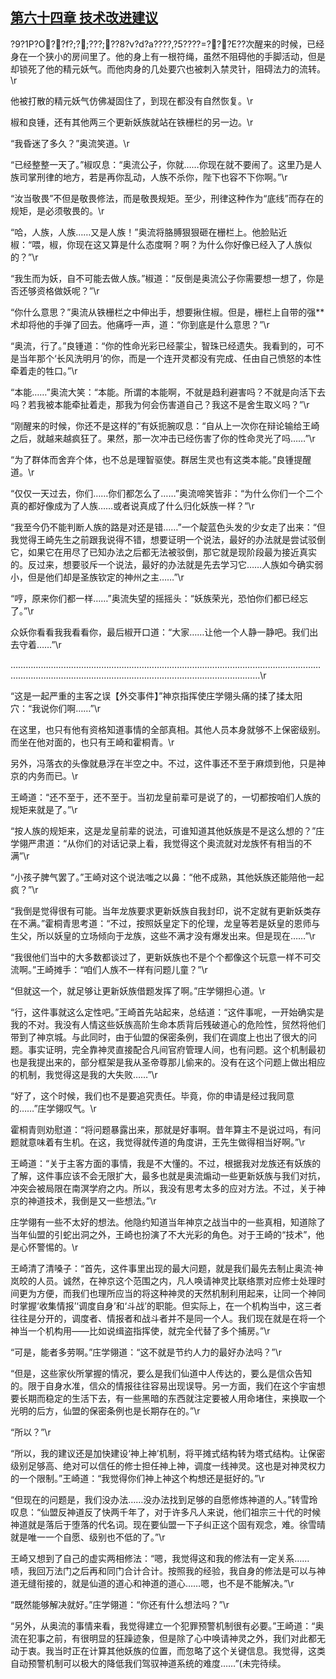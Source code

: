 ## [第六十四章 技术改进建议](https://www.xxbiquge.com/11_11207/9125933.html)


  ?9?1P?O??f?;?;???;??8?v?d?a????,?5?? ??=???E??次醒来的时候，已经身在一个狭小的房间里了。他的身上有一根符绳，虽然不阻碍他的手脚活动，但是却锁死了他的精元妖气。而他肉身的几处要穴也被刺入禁灵针，阻碍法力的流转。\r

  他被打散的精元妖气仿佛凝固住了，到现在都没有自然恢复。\r

  椒和良锺，还有其他两三个更新妖族就站在铁栅栏的另一边。\r

  “我昏迷了多久？”奥流笑道。\r

  “已经整整一天了。”椒叹息：“奥流公子，你就……你现在就不要闹了。这里乃是人族司掌刑律的地方，若是再你乱动，人族不杀你，陛下也容不下你啊。”\r

  “汝当敬畏”不但是敬畏修法，而是敬畏规矩。至少，刑律这种作为“底线”而存在的规矩，是必须敬畏的。\r

  “哈，人族，人族……又是人族！”奥流将胳膊狠狠砸在栅栏上。他脸贴近椒：“喂，椒，你现在这又算是什么态度啊？啊？为什么你好像已经入了人族似的？”\r

  “我生而为妖，自不可能去做人族。”椒道：“反倒是奥流公子你需要想一想了，你是否还够资格做妖呢？”\r

  “你什么意思？”奥流从铁栅栏之中伸出手，想要揪住椒。但是，栅栏上自带的强**术却将他的手弹了回去。他痛呼一声，道：“你到底是什么意思？”\r

  “奥流，行了。”良锺道：“你的性命光彩已经蒙尘，智珠已经遗失。我看到的，可不是当年那个‘长风洗明月’的你，而是一个连开灵都没有完成、任由自己愤怒的本性牵着走的牲口。”\r

  “本能……”奥流大笑：“本能。所谓的本能啊，不就是趋利避害吗？不就是向活下去吗？若我被本能牵扯着走，那我为何会伤害道自己？我这不是舍生取义吗？”\r

  “刚醒来的时候，你还不是这样的”有妖扼腕叹息：“自从上一次你在辩论输给王崎之后，就越来越疯狂了。果然，那一次冲击已经伤害了你的性命灵光了吗……”\r

  “为了群体而舍弃个体，也不总是理智驱使。群居生灵也有这类本能。”良锺提醒道。\r

  “仅仅一天过去，你们……你们都怎么了……”奥流啼笑皆非：“为什么你们一个二个真的都好像成为了人族……或者说真成了什么归化妖族一样？”\r

  “我至今仍不能判断人族的路是对还是错……”一个靛蓝色头发的少女走了出来：“但我觉得王崎先生之前跟我说得不错，想要证明一个说法，最好的办法就是尝试驳倒它，如果它在用尽了已知办法之后都无法被驳倒，那它就是现阶段最为接近真实的。反过来，想要驳斥一个说法，最好的办法就是先去学习它……人族如今确实弱小，但是他们却是圣族钦定的神州之主……”\r

  “哼，原来你们都一样……”奥流失望的摇摇头：“妖族荣光，恐怕你们都已经忘了。”\r

  众妖你看看我我看看你，最后椒开口道：“大家……让他一个人静一静吧。我们出去守着……”\r

  ……………………………………………………………………………………………………………………………………………………………………………………………………\r

  “这是一起严重的主客之误【外交事件】”神京指挥使庄学翎头痛的揉了揉太阳穴：“我说你们啊……”\r

  在这里，也只有他有资格知道事情的全部真相。其他人员本身就够不上保密级别。而坐在他对面的，也只有王崎和霍桐青。\r

  另外，冯落衣的头像就悬浮在半空之中。不过，这件事还不至于麻烦到他，只是神京的内务而已。\r

  王崎道：“还不至于，还不至于。当初龙皇前辈可是说了的，一切都按咱们人族的规矩来就是了。”\r

  “按人族的规矩来，这是龙皇前辈的说法，可谁知道其他妖族是不是这么想的？”庄学翎严肃道：“从你们的对话记录上看，我觉得这个奥流就对龙族怀有相当的不满”\r

  “小孩子脾气罢了。”王崎对这个说法嗤之以鼻：“他不成熟，其他妖族还能陪他一起疯？”\r

  “我倒是觉得很有可能。当年龙族要求更新妖族自我封印，说不定就有更新妖类存在不满。”霍桐青思考道：“不过，按照妖皇定下的伦理，龙皇等若是妖皇的恩师与生父，所以妖皇的立场倾向于龙族，这些不满才没有爆发出来。但是现在……”\r

  “我很他们当中的大多数都谈过了，更新妖族也不是个个都像这个玩意一样不可交流啊。”王崎摊手：“咱们人族不一样有问题儿童？”\r

  “但就这一个，就足够让更新妖族借题发挥了啊。”庄学翎担心道。\r

  “行，这件事就这么定性吧。”王崎首先站起来，总结道：“这件事呢，一开始确实是我的不对。我没有人情这些妖族高阶生命本质背后残破道心的危险性，贸然将他们带到了神京城。与此同时，由于仙盟的保密条例，我们在调度上也出了很大的问题。事实证明，完全靠神灵直接配合凡间官府管理人间，也有问题。这个机制最初也是我提出来的，部分框架是我从圣帝尊那儿偷来的。没有在这个问题上做出相应的机制，我觉得这是我的大失败……”\r

  “好了，这个时候，我们也不是要追究责任。毕竟，你的申请是经过我同意的……”庄学翎叹气。\r

  霍桐青则劝慰道：“将问题暴露出来，那就是好事啊。昔年算主不是说过吗，有问题就意味着有生机。在这，我觉得就传道的角度讲，王先生做得相当好啊。”\r

  王崎道：“关于主客方面的事情，我是不大懂的。不过，根据我对龙族还有妖族的了解，这件事应该不会无限扩大，最多也就是奥流煽动一些更新妖族与我们对抗，冲突会被局限在南溟学府之内。所以，我没有思考太多的应对方法。不过，关于神京的神道技术，我倒是又一些想法。”\r

  庄学翎有一些不太好的想法。他隐约知道当年神京之战当中的一些真相，知道除了当年仙盟的引蛇出洞之外，王崎也扮演了不大光彩的角色。对于王崎的“技术”，他是心怀警惕的。\r

  王崎清了清嗓子：“首先，这件事里出现的最大问题，就是我们最先去制止奥流·神岚皎的人员。诚然，在神京这个范围之内，凡人唤请神灵比联络票对应修士处理时间更为方便，而我们也理所应当的将这种神灵的天然机制利用起来，让同一个神同时掌握‘收集情报’‘调度自身’和‘斗战’的职能。但实际上，在一个机构当中，这三者往往是分开的，调度者、情报者和战斗者并不是同一个人。我们现在就是在将一个神当一个机构用——比如说缉盗指挥使，就完全代替了多个捕房。”\r

  “可是，能者多劳啊。”庄学翎道：“这不就是节约人力的最好办法吗？”\r

  “但是，这些家伙所掌握的情况，要么是我们仙道中人传达的，要么是信众告知的。限于自身水准，信众的情报往往容易出现误导。另一方面，我们在这个宇宙想要长期而稳定的生活下去，有一些黑暗的东西就注定要被人用命堵住，来换取一个光明的后方，仙盟的保密条例也是长期存在的。”\r

  “所以？”\r

  “所以，我的建议还是加快建设‘神上神’机制，将平摊式结构转为塔式结构。让保密级别足够高、绝对可以信任的修士担任神上神，调度一线神灵。这也是对神灵权力的一个限制。”王崎道：“我觉得你们神上神这个构想还是挺好的。”\r

  “但现在的问题是，我们没办法……没办法找到足够的自愿修炼神道的人。”转雪玲叹息：“仙盟反神道反了快两千年了，对于许多凡人来说，他们祖宗三十代的时候神道就是落后于堕落的代名词。现在要仙盟一下子纠正这个固有观念，难。徐雪晴就是唯一一个自愿、级别也不低的了。”\r

  王崎又想到了自己的虚实两相修法：“嗯，我觉得这和我的修法有一定关系……啧，我回万法门之后再和同门合计合计。按照我的经验，我自身的修法是可以与神道无缝衔接的，就是仙道的道心和神道的道心……嗯，也不是不能解决。”\r

  “既然能够解决就好。”庄学翎道：“你还有什么想法吗？”\r

  “另外，从奥流的事情来看，我觉得建立一个犯罪预警机制很有必要。”王崎道：“奥流在犯事之前，有很明显的狂躁迹象，但是除了心中唤请神灵之外，我们对此都无动于衷。我当时正在计算其他妖族的位置，而忽略了这个关键信息。我觉得，这类自动预警机制可以极大的降低我们驾驭神道系统的难度……”(未完待续。
